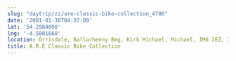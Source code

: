 ```yaml
---
slug: "daytrip/zz/are-classic-bike-collection_4706"
date: '2001-01-30T04:37:00'
lat: '54.2984090'
lng: '-4.5801668'
location: Orrisdale, Ballarhenny Beg, Kirk Michael, Michael, IM6 2EZ, Isle of Man
title: A.R.E Classic Bike Collection
---
```



